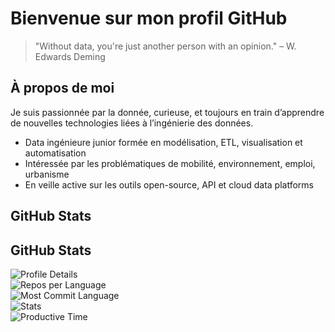 # Bienvenue sur mon profil GitHub
> "Without data, you're just another person with an opinion." – W. Edwards Deming
> 
## À propos de moi

Je suis passionnée par la donnée, curieuse, et toujours en train d’apprendre de nouvelles technologies liées à l’ingénierie des données.

- Data ingénieure junior formée en modélisation, ETL, visualisation et automatisation
- Intéressée par les problématiques de mobilité, environnement, emploi, urbanisme
- En veille active sur les outils open-source, API et cloud data platforms

## GitHub Stats

## GitHub Stats

![Profile Details](http://github-profile-summary-cards.vercel.app/api/cards/profile-details?username=nafyssat&theme=nord_dark)  
![Repos per Language](http://github-profile-summary-cards.vercel.app/api/cards/repos-per-language?username=nafyssat&theme=nord_dark)  
![Most Commit Language](http://github-profile-summary-cards.vercel.app/api/cards/most-commit-language?username=nafyssat&theme=nord_dark)  
![Stats](http://github-profile-summary-cards.vercel.app/api/cards/stats?username=nafyssat&theme=nord_dark)  
![Productive Time](http://github-profile-summary-cards.vercel.app/api/cards/productive-time?username=nafyssat&theme=nord_dark)

